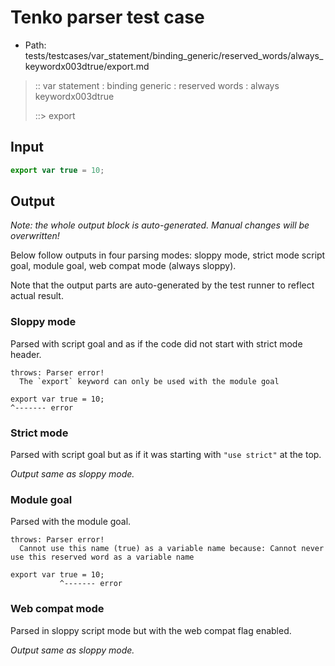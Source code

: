 # Tenko parser test case

- Path: tests/testcases/var_statement/binding_generic/reserved_words/always_keywordx003dtrue/export.md

> :: var statement : binding generic : reserved words : always keywordx003dtrue
>
> ::> export

## Input

`````js
export var true = 10;
`````

## Output

_Note: the whole output block is auto-generated. Manual changes will be overwritten!_

Below follow outputs in four parsing modes: sloppy mode, strict mode script goal, module goal, web compat mode (always sloppy).

Note that the output parts are auto-generated by the test runner to reflect actual result.

### Sloppy mode

Parsed with script goal and as if the code did not start with strict mode header.

`````
throws: Parser error!
  The `export` keyword can only be used with the module goal

export var true = 10;
^------- error
`````

### Strict mode

Parsed with script goal but as if it was starting with `"use strict"` at the top.

_Output same as sloppy mode._

### Module goal

Parsed with the module goal.

`````
throws: Parser error!
  Cannot use this name (true) as a variable name because: Cannot never use this reserved word as a variable name

export var true = 10;
           ^------- error
`````


### Web compat mode

Parsed in sloppy script mode but with the web compat flag enabled.

_Output same as sloppy mode._
